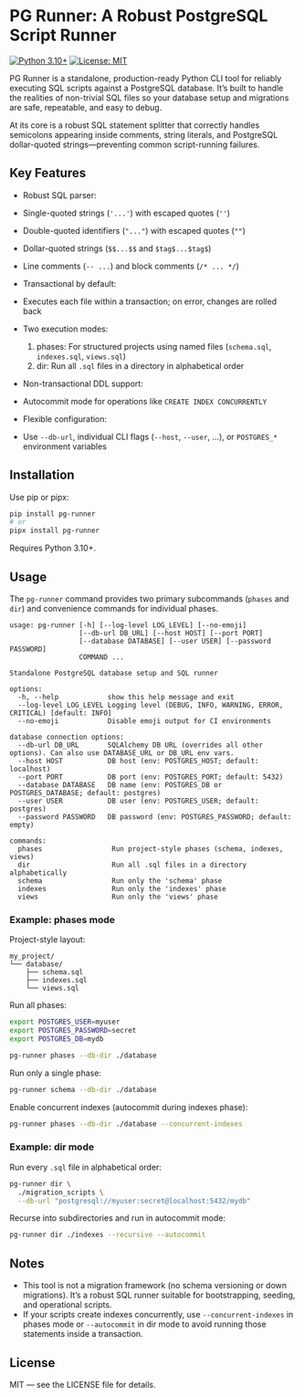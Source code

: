 # PG Runner: A Robust PostgreSQL Script Runner

[![Python 3.10+](https://img.shields.io/badge/python-3.10%2B-blue.svg)](https://www.python.org/downloads/)
[![License: MIT](https://img.shields.io/badge/License-MIT-yellow.svg)](https://opensource.org/licenses/MIT)

PG Runner is a standalone, production-ready Python CLI tool for reliably executing SQL scripts against a PostgreSQL database. It’s built to handle the realities of non-trivial SQL files so your database setup and migrations are safe, repeatable, and easy to debug.

At its core is a robust SQL statement splitter that correctly handles semicolons appearing inside comments, string literals, and PostgreSQL dollar-quoted strings—preventing common script-running failures.

## Key Features

- Robust SQL parser:
- Single-quoted strings (`'...'`) with escaped quotes (`''`)
- Double-quoted identifiers (`"..."`) with escaped quotes (`""`)
- Dollar-quoted strings (`$$...$$` and `$tag$...$tag$`)
- Line comments (`-- ...`) and block comments (`/* ... */`)
- Transactional by default:
- Executes each file within a transaction; on error, changes are rolled back
- Two execution modes:

  1. phases: For structured projects using named files (`schema.sql`, `indexes.sql`, `views.sql`)
  2. dir: Run all `.sql` files in a directory in alphabetical order

- Non-transactional DDL support:
- Autocommit mode for operations like `CREATE INDEX CONCURRENTLY`
- Flexible configuration:
- Use `--db-url`, individual CLI flags (`--host`, `--user`, ...), or `POSTGRES_*` environment variables

## Installation

Use pip or pipx:

```bash
pip install pg-runner
# or
pipx install pg-runner
```

Requires Python 3.10+.

## Usage

The `pg-runner` command provides two primary subcommands (`phases` and `dir`) and convenience commands for individual phases.

```text
usage: pg-runner [-h] [--log-level LOG_LEVEL] [--no-emoji]
                 [--db-url DB_URL] [--host HOST] [--port PORT]
                 [--database DATABASE] [--user USER] [--password PASSWORD]
                 COMMAND ...

Standalone PostgreSQL database setup and SQL runner

options:
  -h, --help            show this help message and exit
  --log-level LOG_LEVEL Logging level (DEBUG, INFO, WARNING, ERROR, CRITICAL) [default: INFO]
  --no-emoji            Disable emoji output for CI environments

database connection options:
  --db-url DB_URL       SQLAlchemy DB URL (overrides all other options). Can also use DATABASE_URL or DB_URL env vars.
  --host HOST           DB host (env: POSTGRES_HOST; default: localhost)
  --port PORT           DB port (env: POSTGRES_PORT; default: 5432)
  --database DATABASE   DB name (env: POSTGRES_DB or POSTGRES_DATABASE; default: postgres)
  --user USER           DB user (env: POSTGRES_USER; default: postgres)
  --password PASSWORD   DB password (env: POSTGRES_PASSWORD; default: empty)

commands:
  phases                 Run project-style phases (schema, indexes, views)
  dir                    Run all .sql files in a directory alphabetically
  schema                 Run only the 'schema' phase
  indexes                Run only the 'indexes' phase
  views                  Run only the 'views' phase
```

### Example: phases mode

Project-style layout:

```text
my_project/
└── database/
    ├── schema.sql
    ├── indexes.sql
    └── views.sql
```

Run all phases:

```bash
export POSTGRES_USER=myuser
export POSTGRES_PASSWORD=secret
export POSTGRES_DB=mydb

pg-runner phases --db-dir ./database
```

Run only a single phase:

```bash
pg-runner schema --db-dir ./database
```

Enable concurrent indexes (autocommit during indexes phase):

```bash
pg-runner phases --db-dir ./database --concurrent-indexes
```

### Example: dir mode

Run every `.sql` file in alphabetical order:

```bash
pg-runner dir \
  ./migration_scripts \
  --db-url "postgresql://myuser:secret@localhost:5432/mydb"
```

Recurse into subdirectories and run in autocommit mode:

```bash
pg-runner dir ./indexes --recursive --autocommit
```

## Notes

- This tool is not a migration framework (no schema versioning or down migrations). It’s a robust SQL runner suitable for bootstrapping, seeding, and operational scripts.
- If your scripts create indexes concurrently, use `--concurrent-indexes` in phases mode or `--autocommit` in dir mode to avoid running those statements inside a transaction.

## License

MIT — see the LICENSE file for details.
